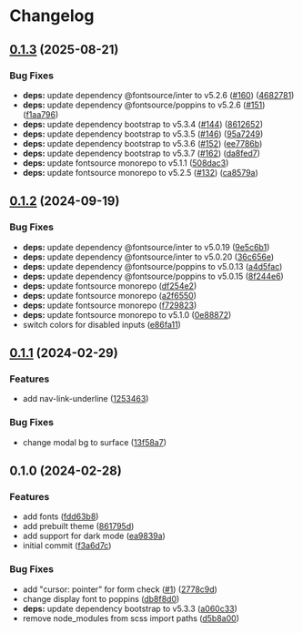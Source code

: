 # Changelog

## [0.1.3](https://github.com/glasskube/theme/compare/v0.1.2...v0.1.3) (2025-08-21)


### Bug Fixes

* **deps:** update dependency @fontsource/inter to v5.2.6 ([#160](https://github.com/glasskube/theme/issues/160)) ([4682781](https://github.com/glasskube/theme/commit/468278151affab40df13e8e11ebf81ffade1a73e))
* **deps:** update dependency @fontsource/poppins to v5.2.6 ([#151](https://github.com/glasskube/theme/issues/151)) ([f1aa796](https://github.com/glasskube/theme/commit/f1aa796d6144b01db92846bd2d17d2330b9a8f01))
* **deps:** update dependency bootstrap to v5.3.4 ([#144](https://github.com/glasskube/theme/issues/144)) ([8612652](https://github.com/glasskube/theme/commit/86126521b0240f8b98285ae345d342285b41a7e2))
* **deps:** update dependency bootstrap to v5.3.5 ([#146](https://github.com/glasskube/theme/issues/146)) ([95a7249](https://github.com/glasskube/theme/commit/95a724965841c616267feb7da953219bcc9dcec7))
* **deps:** update dependency bootstrap to v5.3.6 ([#152](https://github.com/glasskube/theme/issues/152)) ([ee7786b](https://github.com/glasskube/theme/commit/ee7786b87e5b899909d12022e7fb874a913a5168))
* **deps:** update dependency bootstrap to v5.3.7 ([#162](https://github.com/glasskube/theme/issues/162)) ([da8fed7](https://github.com/glasskube/theme/commit/da8fed717c990e3675a1471a4dbecb1c8309a6c8))
* **deps:** update fontsource monorepo to v5.1.1 ([508dac3](https://github.com/glasskube/theme/commit/508dac333ca9369aa056e1d2394c6347affd4bf5))
* **deps:** update fontsource monorepo to v5.2.5 ([#132](https://github.com/glasskube/theme/issues/132)) ([ca8579a](https://github.com/glasskube/theme/commit/ca8579a5573a8cfacdb29f5d03fb47bc7bfe752d))

## [0.1.2](https://github.com/glasskube/theme/compare/v0.1.1...v0.1.2) (2024-09-19)


### Bug Fixes

* **deps:** update dependency @fontsource/inter to v5.0.19 ([9e5c6b1](https://github.com/glasskube/theme/commit/9e5c6b113fa457285f2065d9fc30a4214727ea27))
* **deps:** update dependency @fontsource/inter to v5.0.20 ([36c656e](https://github.com/glasskube/theme/commit/36c656e894123260a5d48d5d037d4a9e9fa3b4b1))
* **deps:** update dependency @fontsource/poppins to v5.0.13 ([a4d5fac](https://github.com/glasskube/theme/commit/a4d5fac04e84ddb6bf3719b27bac576e281db633))
* **deps:** update dependency @fontsource/poppins to v5.0.15 ([8f244e6](https://github.com/glasskube/theme/commit/8f244e66502f2909d154743a420db6a7b5013adf))
* **deps:** update fontsource monorepo ([df254e2](https://github.com/glasskube/theme/commit/df254e2e3b5c775264c68d723d984b15580012ec))
* **deps:** update fontsource monorepo ([a2f6550](https://github.com/glasskube/theme/commit/a2f65508bd0fe67492a4bb90b271a58c8028b6a7))
* **deps:** update fontsource monorepo ([f729823](https://github.com/glasskube/theme/commit/f729823588cb6f84e6257eaefcab6718e83dc1f3))
* **deps:** update fontsource monorepo to v5.1.0 ([0e88872](https://github.com/glasskube/theme/commit/0e8887218c9fcd2e7794f671ba44113c2094f9f0))
* switch colors for disabled inputs ([e86fa11](https://github.com/glasskube/theme/commit/e86fa114d10ee38c7768cfaa6e3497cf1355b8d7))

## [0.1.1](https://github.com/glasskube/theme/compare/v0.1.0...v0.1.1) (2024-02-29)


### Features

* add nav-link-underline ([1253463](https://github.com/glasskube/theme/commit/1253463cefc1578fc1db3648dc18c32603a349c1))


### Bug Fixes

* change modal bg to surface ([13f58a7](https://github.com/glasskube/theme/commit/13f58a7c8a250bd9150a54171367bad18298a1cf))

## 0.1.0 (2024-02-28)


### Features

* add fonts ([fdd63b8](https://github.com/glasskube/theme/commit/fdd63b8fe8ccf3adaabe4b0c12119199225c66a3))
* add prebuilt theme ([861795d](https://github.com/glasskube/theme/commit/861795d301442dc1de2cfb19f341fb5c1e98e4b1))
* add support for dark mode ([ea9839a](https://github.com/glasskube/theme/commit/ea9839a8b2b245faeb4ba456770be292928a74e3))
* initial commit ([f3a6d7c](https://github.com/glasskube/theme/commit/f3a6d7cc31b5fd575fe3855f98f1a83c7ff2f5c9))


### Bug Fixes

* add "cursor: pointer" for form check ([#1](https://github.com/glasskube/theme/issues/1)) ([2778c9d](https://github.com/glasskube/theme/commit/2778c9d741144945b718b4562bce22b6471ab3a2))
* change display font to poppins ([db8f8d0](https://github.com/glasskube/theme/commit/db8f8d06217884bd162ab9b86b58d73e08e3b151))
* **deps:** update dependency bootstrap to v5.3.3 ([a060c33](https://github.com/glasskube/theme/commit/a060c33ab7d323da59bc6299fd4ffc258789416a))
* remove node_modules from scss import paths ([d5b8a00](https://github.com/glasskube/theme/commit/d5b8a003df9a6dba4babf69082d4c13b7be5b811))
